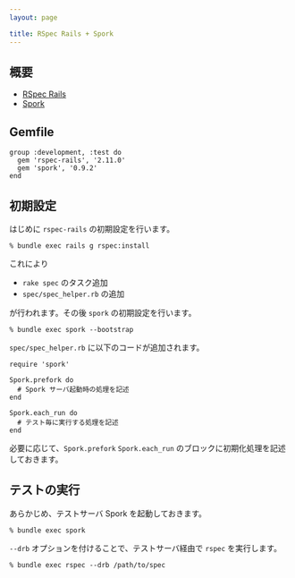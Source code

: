```yaml
---
layout: page

title: RSpec Rails + Spork
---
```

## 概要 

* [RSpec Rails](https://github.com/rspec/rspec-rails)
* [Spork](https://github.com/sporkrb/spork)

## Gemfile

    group :development, :test do
      gem 'rspec-rails', '2.11.0'
      gem 'spork', '0.9.2'
    end

## 初期設定

はじめに `rspec-rails` の初期設定を行います。

    % bundle exec rails g rspec:install

これにより

* `rake spec` のタスク追加
* `spec/spec_helper.rb` の追加

が行われます。その後 `spork` の初期設定を行います。

    % bundle exec spork --bootstrap

`spec/spec_helper.rb` に以下のコードが追加されます。

    require 'spork'

    Spork.prefork do
      # Spork サーバ起動時の処理を記述
    end
    
    Spork.each_run do
      # テスト毎に実行する処理を記述 
    end

必要に応じて、`Spork.prefork` `Spork.each_run` のブロックに初期化処理を記述しておきます。

## テストの実行 

あらかじめ、テストサーバ Spork を起動しておきます。

    % bundle exec spork 

`--drb` オプションを付けることで、テストサーバ経由で `rspec` を実行します。

    % bundle exec rspec --drb /path/to/spec 


